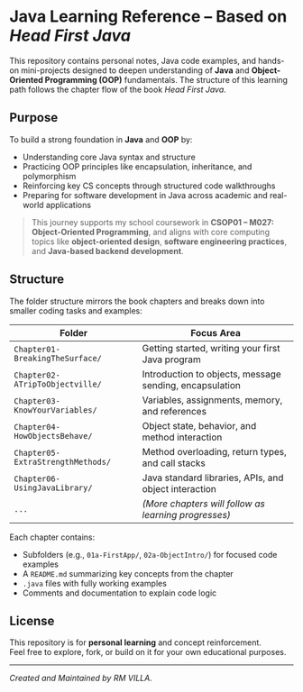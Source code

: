 # Java Learning Reference – Based on *Head First Java*

This repository contains personal notes, Java code examples, and hands-on mini-projects designed to deepen understanding of **Java** and **Object-Oriented Programming (OOP)** fundamentals. The structure of this learning path follows the chapter flow of the book *Head First Java*.

## Purpose

To build a strong foundation in **Java** and **OOP** by:

- Understanding core Java syntax and structure  
- Practicing OOP principles like encapsulation, inheritance, and polymorphism  
- Reinforcing key CS concepts through structured code walkthroughs  
- Preparing for software development in Java across academic and real-world applications

> This journey supports my school coursework in **CSOP01 – M027: Object-Oriented Programming**, and aligns with core computing topics like **object-oriented design**, **software engineering practices**, and **Java-based backend development**.

## Structure

The folder structure mirrors the book chapters and breaks down into smaller coding tasks and examples:

| Folder                          | Focus Area                                                    |
| ------------------------------- | ------------------------------------------------------------- |
| `Chapter01-BreakingTheSurface/` | Getting started, writing your first Java program              |
| `Chapter02-ATripToObjectville/` | Introduction to objects, message sending, encapsulation       |
| `Chapter03-KnowYourVariables/`  | Variables, assignments, memory, and references                |
| `Chapter04-HowObjectsBehave/`   | Object state, behavior, and method interaction                |
| `Chapter05-ExtraStrengthMethods/` | Method overloading, return types, and call stacks           |
| `Chapter06-UsingJavaLibrary/`   | Java standard libraries, APIs, and object interaction         |
| `...`                           | *(More chapters will follow as learning progresses)*          |


Each chapter contains:

- Subfolders (e.g., `01a-FirstApp/`, `02a-ObjectIntro/`) for focused code examples  
- A `README.md` summarizing key concepts from the chapter  
- `.java` files with fully working examples  
- Comments and documentation to explain code logic

## License

This repository is for **personal learning** and concept reinforcement.  
Feel free to explore, fork, or build on it for your own educational purposes.

---

_Created and Maintained by RM VILLA._
